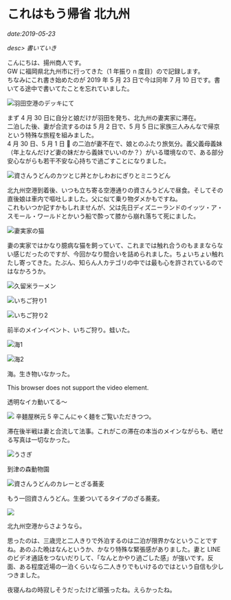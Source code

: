 # これはもう帰省 北九州

*date:2019-05-23*

*desc> 書いていき*

こんにちは、揚州商人です。  
GW に福岡県北九州市に行ってきた（1 年振り n 度目）ので記録します。  
ちなみにこれ書き始めたのが 2019 年 5 月 23 日で今は同年 7 月 10 日です。書いてる途中で書いてたことを忘れていました。

![羽田空港のデッキにて](/static/img/posts/kitakyushu-2019-01.png=780x439)

まず 4 月 30 日に自分と娘だけが羽田を発ち、北九州の妻実家に滞在。  
二泊した後、妻が合流するのは 5 月 2 日で、5 月 5 日に家族三人みんなで帰京という特殊な旅程を組みました。  
4 月 30 日、5 月 1 日  の二泊が妻不在で、娘とのふたり旅気分。義父義母義妹（年上なんだけど妻の妹だから義妹でいいのか？）がいる環境なので、ある部分安心ながらも若干不安な心持ちで過ごすことになりました。

![資さんうどんのカツとじ丼とかしわおにぎりとミニうどん](/static/img/posts/kitakyushu-2019-02.jpg=780x585)

北九州空港到着後、いつも立ち寄る空港通りの資さんうどんで昼食。そしてその直後娘は車内で嘔吐しました。父に似て乗り物ダメかもですね。  
これもいつか記すかもしれませんが、父は先日ディズニーランドのイッツ・ア・スモール・ワールドとかいう船で酔って膝から崩れ落ちて死にました。

![妻実家の猫](/static/img/posts/kitakyushu-2019-03.jpg=780x1040)

妻の実家ではかなり臆病な猫を飼っていて、これまでは触れ合うのもままならない感じだったのですが、今回かなり間合いを詰められました。ちょいちょい触れたし寄ってきた。たぶん、知らん人カテゴリの中では最も心を許されているのではなかろうか。

![久留米ラーメン](/static/img/posts/kitakyushu-2019-04.jpg=780x1040)

![いちご狩り1](/static/img/posts/kitakyushu-2019-05.jpg=780x1040)

![いちご狩り2](/static/img/posts/kitakyushu-2019-06.jpg=780x1385)

前半のメインイベント、いちご狩り。蛙いた。

![海1](/static/img/posts/kitakyushu-2019-07.jpg=780x585)

![海2](/static/img/posts/kitakyushu-2019-08.jpg=780x585)

海。生き物いなかった。

<div class="amp-video-wrapper">
  <amp-video controls
    preload="metadata"
    width="640"
    height="360"
    layout="responsive"
    poster="/static/videos/poster/kitakyushu-2019-01.png"
    title="イカ">
    <source src="/static/videos/webm/kitakyushu-2019-01.webm"
      type="video/webm" />
    <source src="/static/videos/mp4/kitakyushu-2019-01test.mp4"
      type="video/mp4" />
    <div fallback>
      <p>This browser does not support the video element.</p>
    </div>
  </amp-video>
</div>

透明なイカ動いてる〜

![](/static/img/posts/kitakyushu-2019-09.jpg=780x1040)
辛麺屋桝元 5 辛こんにゃく麺をご覧いただきつつ。

滞在後半戦は妻と合流して法事。これがこの滞在の本当のメインながらも、晒せる写真は一切なかった。

![うさぎ](/static/img/posts/kitakyushu-2019-10.jpg=780x439)

到津の森動物園

![資さんうどんのカレーとざる蕎麦](/static/img/posts/kitakyushu-2019-11.jpg=780x585)

もう一回資さんうどん。生姜ついてるタイプのざる蕎麦。

![](/static/img/posts/kitakyushu-2019-12.jpg=780x585)

北九州空港からさようなら。

思ったのは、三歳児と二人きりで外泊するのは二泊が限界かなということですね。あのふた晩はなんというか、かなり特殊な緊張感がありました。妻と LINE のビデオ通話をつないだりして、「なんとかやり過ごした感」が強いです。反面、ある程度近場の一泊くらいなら二人きりでもいけるのではという自信も少しつきました。

夜寝んねの時寂しそうだったけど頑張ったね。えらかったね。